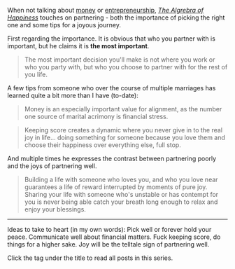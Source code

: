 When not talking about [money](https://tedslocum.com/daily/2020/03/23/Algebra-Of-Happiness-Money) or [entrepreneurship](https://tedslocum.com/daily/2020/03/25/Algebra-Of-Happiness-Entrepreneur), _[The Algrebra of Happiness](https://tedslocum.com/daily/2020/03/21/Algebra-Of-Happiness-Intro)_ touches on partnering - both the importance of picking the right one and some tips for a joyous journey.

First regarding the importance. It is obvious that who you partner with is important, but he claims it is **the most important**.

> The most important decision you'll make is not where you work or who you party with, but who you choose to partner with for the rest of you life.

A few tips from someone who over the course of multiple marriages has learned quite a bit more than I have (to-date):

> Money is an especially important value for alignment, as the number one source of marital acrimony is financial stress.

> Keeping score creates a dynamic where you never give in to the real joy in life... doing something for someone because you love them and choose their happiness over everything else, full stop.

And multiple times he expresses the contrast between partnering poorly and the joys of partnering well.

> Building a life with someone who loves you, and who you love near guarantees a life of reward interrupted by moments of pure joy. Sharing your life with someone who's unstable or has contempt for you is never being able catch your breath long enough to relax and enjoy your blessings.

<hr />

Ideas to take to heart (in my own words): Pick well or forever hold your peace. Communicate well about financial matters. Fuck keeping score, do things for a higher sake. Joy will be the telltale sign of partnering well.

Click the tag under the title to read all posts in this series.
